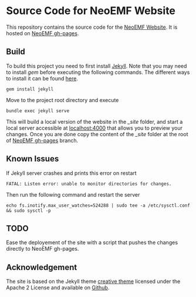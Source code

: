 # Source Code for NeoEMF Website

This repository contains the source code for the [NeoEMF Website](www.neoemf.com). It is hosted on [NeoEMF gh-pages](https://github.com/atlanmod/NeoEMF/tree/gh-pages).

## Build

To build this project you need to first install [Jekyll](https://jekyllrb.com/). Note that you may need to install *gem* before executing the following commands. The different ways to install it can be found [here](https://www.ruby-lang.org/en/downloads/).

    gem install jekyll
Move to the project root directory and execute

    bundle exec jekyll serve
This will build a local version of the website in the *_site* folder, and start a local server accessible at [localhost:4000](localhost:4000) that allows you to preview your changes. Once you are done copy the content of the *_site* folder at the root of [NeoEMF gh-pages](https://github.com/atlanmod/NeoEMF/tree/gh-pages) branch.

## Known Issues

If Jekyll server crashes and prints this error on restart
    
    FATAL: Listen error: unable to monitor directories for changes.

Then run the following command and restart the server

    echo fs.inotify.max_user_watches=524288 | sudo tee -a /etc/sysctl.conf && sudo sysctl -p

## TODO

Ease the deployement of the site with a script that pushes the changes directly to NeoEMF gh-pages.

## Acknowledgement

The site is based on the Jekyll theme [creative theme](http://jekyllthemes.org/themes/creative-theme/) licensed under the Apache 2 License and available on [Github](https://github.com/volny/creative-theme-jekyll).
